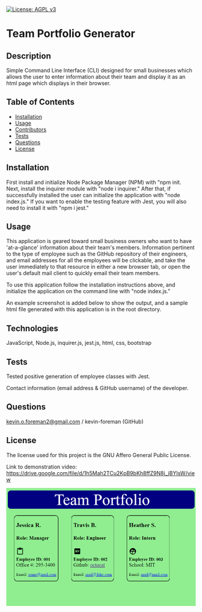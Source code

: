 

[![License: AGPL v3](https://img.shields.io/badge/License-AGPL_v3-blue.svg)](https://www.gnu.org/licenses/agpl-3.0)


# Team Portfolio Generator

## Description
Simple Command Line Interface (CLI) designed for small businesses which allows the user to enter information about their team and display it as an html page which displays in their browser.

## Table of Contents
* [Installation](#installation)
* [Usage](#usage)
* [Contributors](#contributors)
* [Tests](#tests)
* [Questions](#questions)
* [License](#license) 

## Installation
First install and initialize Node Package Manager (NPM) with "npm init. Next, install the inquirer module with "node i inquirer." After that, if successfully installed the user can initialize the application with "node index.js." If you want to enable the testing feature with Jest, you will also need to install it with "npm i jest."

## Usage
This application is geared toward small business owners who want to have 'at-a-glance' information about their team's members. Information pertinent to the type of employee such as the GitHub repository of their engineers, and email addresses for all the employees will be clickable, and take the user immediately to that resource in either a new browser tab, or open the user's default mail client to quickly email their team members.

To use this application follow the installation instructions above, and initialize the application on the command line with "node index.js." 

An example screenshot is added below to show the output, and a sample html file generated with this application is in the root directory.

## Technologies
JavaScript, Node.js, inquirer.js, jest.js, html, css, bootstrap 

## Tests
Tested positive generation of employee classes with Jest.

Contact information (email address & GitHub username) of the developer.
## Questions
kevin.o.foreman2@gmail.com / kevin-foreman (GitHub)

## License

The license used for this project is the GNU Affero General Public License.

Link to demonstration video: https://drive.google.com/file/d/1h5Mah2TCu2KpB9bKh8ffZ9N8j_jBYIsW/view

![alt text](assets/images/team-screenshot.png)

